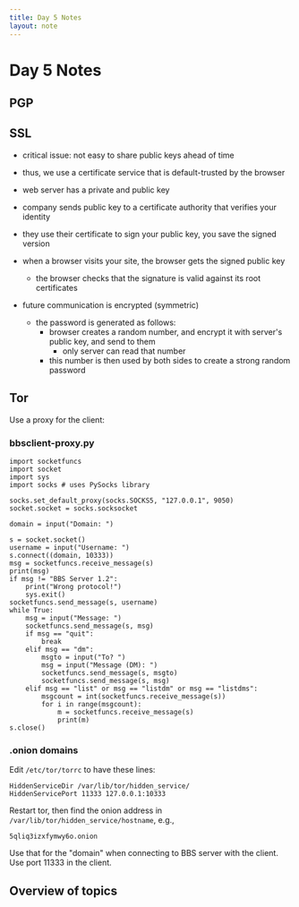 ```yaml
---
title: Day 5 Notes
layout: note
---
```


# Day 5 Notes

## PGP



## SSL

- critical issue: not easy to share public keys ahead of time
- thus, we use a certificate service that is default-trusted by the browser

- web server has a private and public key
- company sends public key to a certificate authority that verifies your identity
- they use their certificate to sign your public key, you save the signed version

- when a browser visits your site, the browser gets the signed public key
  - the browser checks that the signature is valid against its root certificates

- future communication is encrypted (symmetric)
  - the password is generated as follows:
    - browser creates a random number, and encrypt it with server's public key, and send to them
      - only server can read that number
    - this number is then used by both sides to create a strong random password

## Tor

Use a proxy for the client:

### bbsclient-proxy.py

```
import socketfuncs
import socket
import sys
import socks # uses PySocks library

socks.set_default_proxy(socks.SOCKS5, "127.0.0.1", 9050)
socket.socket = socks.socksocket

domain = input("Domain: ")

s = socket.socket()
username = input("Username: ")
s.connect((domain, 10333))
msg = socketfuncs.receive_message(s)
print(msg)
if msg != "BBS Server 1.2":
	print("Wrong protocol!")
	sys.exit()
socketfuncs.send_message(s, username)
while True:
	msg = input("Message: ")
	socketfuncs.send_message(s, msg)
	if msg == "quit":
		break
	elif msg == "dm":
		msgto = input("To? ")
		msg = input("Message (DM): ")
		socketfuncs.send_message(s, msgto)
		socketfuncs.send_message(s, msg)
	elif msg == "list" or msg == "listdm" or msg == "listdms":
		msgcount = int(socketfuncs.receive_message(s))
		for i in range(msgcount):
			m = socketfuncs.receive_message(s)
			print(m)
s.close()
```

### .onion domains

Edit `/etc/tor/torrc` to have these lines:

```
HiddenServiceDir /var/lib/tor/hidden_service/
HiddenServicePort 11333 127.0.0.1:10333
```

Restart tor, then find the onion address in `/var/lib/tor/hidden_service/hostname`, e.g.,

```
5qliq3izxfymwy6o.onion
```

Use that for the "domain" when connecting to BBS server with the client. Use port 11333 in the client.


## Overview of topics






